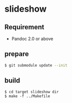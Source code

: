 # slideshow

## Requirement

- Pandoc 2.0 or above

## prepare

```sh
$ git submodule update --init
```

## build
```
$ cd target slideshow dir
$ make -f ../Makefile
```
